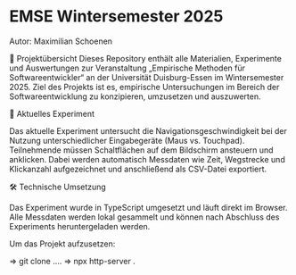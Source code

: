 # EMSE Wintersemester 2025 

Autor: Maximilian Schoenen

📘 Projektübersicht 
Dieses Repository enthält alle Materialien, Experimente und Auswertungen zur Veranstaltung „Empirische Methoden für Softwareentwickler“ an der Universität Duisburg-Essen im Wintersemester 2025.
Ziel des Projekts ist es, empirische Untersuchungen im Bereich der Softwareentwicklung zu konzipieren, umzusetzen und auszuwerten.


🧪 Aktuelles Experiment

Das aktuelle Experiment untersucht die Navigationsgeschwindigkeit bei der Nutzung unterschiedlicher Eingabegeräte (Maus vs. Touchpad).
Teilnehmende müssen Schaltflächen auf dem Bildschirm ansteuern und anklicken. Dabei werden automatisch Messdaten wie Zeit, Wegstrecke und Klickanzahl aufgezeichnet und anschließend als CSV-Datei exportiert.


🛠️ Technische Umsetzung

Das Experiment wurde in TypeScript umgesetzt und läuft direkt im Browser.
Alle Messdaten werden lokal gesammelt und können nach Abschluss des Experiments heruntergeladen werden.


Um das Projekt aufzusetzen: 

 => git clone ....
 => npx http-server .